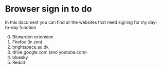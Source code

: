 # Browser sign in to do

In this document you can find all the websites that need signing for my day-to-day function

0. Bitwarden extension
1. Firefox (in zen)
2. brightspace.au.dk
3. drive.google.com (and youtube.com)
4. bluesky
5. Reddit